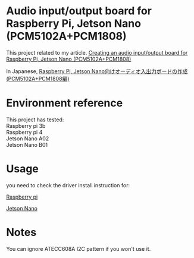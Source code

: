 # Audio input/output board for Raspberry Pi, Jetson Nano (PCM5102A+PCM1808)

This project related to my article.
[Creating an audio input/output board for Raspberry Pi, Jetson Nano (PCM5102A+PCM1808)](https://kentaromitsuyasu.medium.com/creating-an-audio-input-output-board-for-raspberry-pi-jetson-nano-pcm5102a-pcm1808-e3e6f3ad0834)  

In Japanese, [Raspberry Pi, Jetson Nano向けオーディオ入出力ボードの作成(PCM5102A+PCM1808編)](https://qiita.com/kmitsu76/items/07b0bea26ad996e16b30)   

# Environment reference 

This project has tested:  
Raspberry pi 3b  
Raspberry pi 4  
Jetson Nano A02  
Jetson Nano B01  

# Usage

you need to check the driver install instruction for:   
  
[Raspberry pi](https://kentaromitsuyasu.medium.com/creating-an-audio-input-output-board-for-raspberry-pi-jetson-nano-pcm5102a-pcm1808-e3e6f3ad0834)   
    
[Jetson Nano](https://kentaromitsuyasu.medium.com/creating-an-audio-input-output-board-for-raspberry-pi-jetson-nano-porting-trouble-to-jetson-nano-d4674ec4e48e)   

# Notes
You can ignore ATECC608A I2C pattern if you won't use it.    
